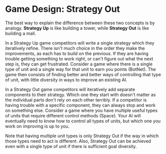 # Game Design: Strategy Out

The best way to explain the difference between these two concepts is by analogy. **Strategy Up** is like building a tower, while **Strategy Out** is like building a mall.

In a Strategy Up game competitors will write a single strategy which they iteratively refine.
There isn't much choice in the order they make the improvements, as each has to build on the previous. If they are having trouble getting something to work right, or can't figure out what the next step is, they can get frustrated. Consider a game where there is a single type of unit and a single way for that unit to earn you points (BotNet). The game then consists of finding better and better ways of controlling that type of unit, with little diversity in ways to improve an existing AI.

In a Strategy Out game competitors will iteratively add separate components to their strategy. Which one they start with doesn't matter as the individual parts don't rely on each other terribly. If a competitor is having trouble with a specific component, they can always stop and work on something else. Consider a game where you have multiple useful types of units that require different control methods (Space). Your AI will eventually need to know how to control all types of units, but which one you work on improving is up to you.

Note that having multiple unit types is only Strategy Out if the way in which those types need to act is different. Also, Strategy Out can be achieved even with a single type of unit if there is sufficient goal diversity.
